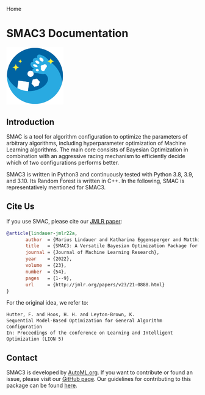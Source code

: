 Home
# SMAC3 Documentation

<img src="images/smac_icon.png" alt="SMAC3 Logo" width="150"/>

## Introduction

SMAC is a tool for algorithm configuration to optimize the parameters of arbitrary algorithms, including hyperparameter optimization of Machine Learning algorithms. The main core consists of Bayesian Optimization in combination with an aggressive racing mechanism to efficiently decide which of two configurations performs better.

SMAC3 is written in Python3 and continuously tested with Python 3.8, 3.9, and 3.10. Its Random Forest is written in C++. In the following, SMAC is representatively mentioned for SMAC3.


## Cite Us
If you use SMAC, please cite our [JMLR paper](https://jmlr.org/papers/v23/21-0888.html):

```bibtex
@article{lindauer-jmlr22a,
       author  = {Marius Lindauer and Katharina Eggensperger and Matthias Feurer and André Biedenkapp and Difan Deng and Carolin Benjamins and Tim Ruhkopf and René Sass and Frank Hutter},
       title   = {SMAC3: A Versatile Bayesian Optimization Package for Hyperparameter Optimization},
       journal = {Journal of Machine Learning Research},
       year    = {2022},
       volume  = {23},
       number  = {54},
       pages   = {1--9},
       url     = {http://jmlr.org/papers/v23/21-0888.html}
}
```

For the original idea, we refer to:

```text
Hutter, F. and Hoos, H. H. and Leyton-Brown, K.
Sequential Model-Based Optimization for General Algorithm Configuration
In: Proceedings of the conference on Learning and Intelligent Optimization (LION 5)
```

## Contact

SMAC3 is developed by [AutoML.org](https://www.automl.org). If you want to contribute or found an issue, please visit our [GitHub page](https://github.com/automl/SMAC3). Our guidelines for contributing to this package can be found [here](https://github.com/automl/SMAC3/blob/main/CONTRIBUTING.md).
